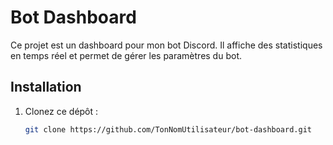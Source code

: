 # Bot Dashboard

Ce projet est un dashboard pour mon bot Discord. Il affiche des statistiques en temps réel et permet de gérer les paramètres du bot.

## Installation

1. Clonez ce dépôt :
   ```bash
   git clone https://github.com/TonNomUtilisateur/bot-dashboard.git

